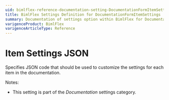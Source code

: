 ```yaml
---
uid: bimlflex-reference-documentation-setting-DocumentationFormItemSettings
title: BimlFlex Settings Definition for DocumentationFormItemSettings
summary: Documentation of settings option within BimlFlex for DocumentationFormItemSettings
varigenceProduct: BimlFlex
varigenceArticleType: Reference
---
```


# Item Settings JSON

Specifies JSON code that should be used to customize the settings for each item in the documentation.

Notes:

* This setting is part of the *Documentation* settings category.

